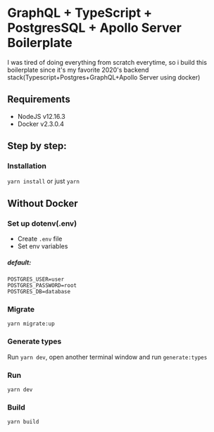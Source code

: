 # GraphQL + TypeScript + PostgresSQL + Apollo Server Boilerplate
I was tired of doing everything from scratch everytime, so i build this boilerplate since it's my favorite 2020's backend stack(Typescript+Postgres+GraphQL+Apollo Server using docker)

## Requirements
- NodeJS v12.16.3
- Docker v2.3.0.4

## Step by step:
### Installation 
`yarn install` or just `yarn`

## Without Docker
### Set up dotenv(.env)
- Create `.env` file
- Set env variables

##### default:
```
POSTGRES_USER=user
POSTGRES_PASSWORD=root
POSTGRES_DB=database
```

### Migrate

`yarn migrate:up`

### Generate types
Run `yarn dev`, open another terminal window and run `generate:types`

### Run

`yarn dev`

### Build

`yarn build`
